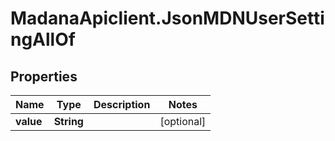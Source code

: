 # MadanaApiclient.JsonMDNUserSettingAllOf

## Properties

Name | Type | Description | Notes
------------ | ------------- | ------------- | -------------
**value** | **String** |  | [optional] 


